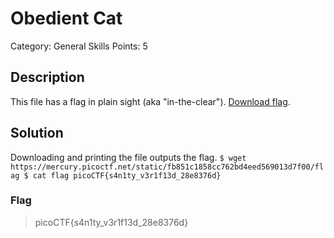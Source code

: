 # Obedient Cat

Category: General Skills
Points: 5

## Description
This file has a flag in plain sight (aka "in-the-clear").
[Download flag](https://mercury.picoctf.net/static/fb851c1858cc762bd4eed569013d7f00/flag).

## Solution
Downloading and printing the file outputs the flag.
``
$ wget https://mercury.picoctf.net/static/fb851c1858cc762bd4eed569013d7f00/flag
$ cat flag
picoCTF{s4n1ty_v3r1f13d_28e8376d}
``

### Flag
> picoCTF{s4n1ty_v3r1f13d_28e8376d}